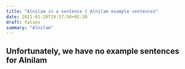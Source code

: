 ```yaml
---
title: "Alnilam in a sentence | Alnilam example sentences"
date: 2021-01-20T19:57:50+05:30
draft: falses
summary: "Alnilam"
---
```

## Unfortunately, we have no example sentences for Alnilam                 
